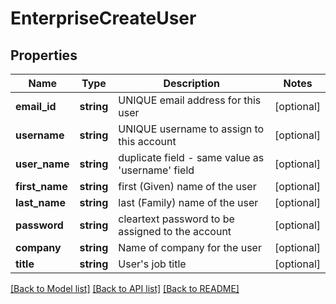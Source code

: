 # EnterpriseCreateUser

## Properties
Name | Type | Description | Notes
------------ | ------------- | ------------- | -------------
**email_id** | **string** | UNIQUE email address for this user | [optional] 
**username** | **string** | UNIQUE username to assign to this account | [optional] 
**user_name** | **string** | duplicate field - same value as &#39;username&#39; field | [optional] 
**first_name** | **string** | first (Given) name of the user | [optional] 
**last_name** | **string** | last (Family) name of the user | [optional] 
**password** | **string** | cleartext password to be assigned to the account | [optional] 
**company** | **string** | Name of company for the user | [optional] 
**title** | **string** | User&#39;s job title | [optional] 

[[Back to Model list]](../README.md#documentation-for-models) [[Back to API list]](../README.md#documentation-for-api-endpoints) [[Back to README]](../README.md)



